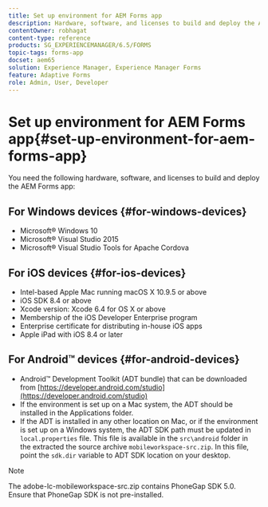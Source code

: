 ```yaml
---
title: Set up environment for AEM Forms app
description: Hardware, software, and licenses to build and deploy the AEM Forms app.
contentOwner: robhagat
content-type: reference
products: SG_EXPERIENCEMANAGER/6.5/FORMS
topic-tags: forms-app
docset: aem65
solution: Experience Manager, Experience Manager Forms
feature: Adaptive Forms
role: Admin, User, Developer
---
```

# Set up environment for AEM Forms app{#set-up-environment-for-aem-forms-app}

You need the following hardware, software, and licenses to build and deploy the AEM Forms app:

## For Windows devices {#for-windows-devices}

* Microsoft&reg; Windows 10
* Microsoft&reg; Visual Studio 2015
* Microsoft&reg; Visual Studio Tools for Apache Cordova

## For iOS devices {#for-ios-devices}

* Intel-based Apple Mac running macOS X 10.9.5 or above
* iOS SDK 8.4 or above
* Xcode version: Xcode 6.4 for OS X or above
* Membership of the iOS Developer Enterprise program
* Enterprise certificate for distributing in-house iOS apps
* Apple iPad with iOS 8.4 or later

## For Android&trade; devices {#for-android-devices}

* Android&trade; Development Toolkit (ADT bundle) that can be downloaded from [https://developer.android.com/studio](https://developer.android.com/studio)
* If the environment is set up on a Mac system, the ADT should be installed in the Applications folder.
* If the ADT is installed in any other location on Mac, or if the environment is set up on a Windows system, the ADT SDK path must be updated in `local.properties` file. This file is available in the `src\android` folder in the extracted the source archive `mobileworkspace-src.zip`. In this file, point the `sdk.dir` variable to ADT SDK location on your desktop.

>[!NOTE]
>
>The adobe-lc-mobileworkspace-src.zip contains PhoneGap SDK 5.0. Ensure that PhoneGap SDK is not pre-installed.
